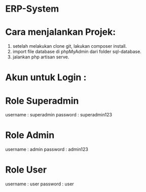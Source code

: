 # ERP-System

Cara menjalankan Projek: 
==========================
1. setelah melakukan clone git, lakukan composer install. 
2. import file database di phpMyAdmin dari folder sql-database.
3. jalankan php artisan serve.

Akun untuk Login : 
==================
Role Superadmin
===================
username : superadmin
password : superadmin123

Role Admin
====================
username : admin
password : admin123

Role User
====================
username : user
password : user